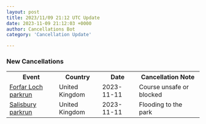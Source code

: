 ```yaml
---
layout: post
title: 2023/11/09 21:12 UTC Update
date: 2023-11-09 21:12:03 +0000
author: Cancellations Bot
category: 'Cancellation Update'

---
```


<h3>New Cancellations</h3>
<div class='hscrollable'>
<table style='width: 100%'>
    <tr>
        <th>Event</th>
        <th>Country</th>
        <th>Date</th>
        <th>Cancellation Note</th>
    </tr>
    <tr>
        <td><a href="https://www.parkrun.org.uk/forfarloch">Forfar Loch parkrun</a></td>
        <td>United Kingdom</td>
        <td>2023-11-11</td>
        <td>Course unsafe or blocked</td>
    </tr>
    <tr>
        <td><a href="https://www.parkrun.org.uk/salisbury">Salisbury parkrun</a></td>
        <td>United Kingdom</td>
        <td>2023-11-11</td>
        <td>Flooding to the park</td>
    </tr>
</table>
</div>
